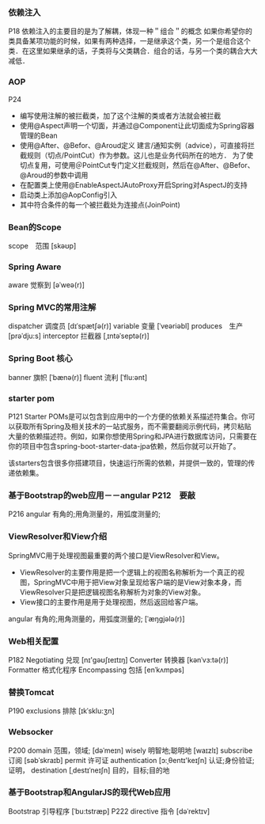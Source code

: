 ### 依赖注入
P18
依赖注入的主要目的是为了解耦，体现一种＂组合＂的概念
如果你希望你的类具备某项功能的时候，如果有两种选择，一是继承这个类，另一个是组合这个类．在这里如果继承的话，子类将与父类耦合．组合的话，与另一个类的耦合大大减低．

### AOP
P24

* 编写使用注解的被拦截类，加了这个注解的类或者方法就会被拦截
* 使用@Aspect声明一个切面，并通过@Component让此切面成为Spring容器管理的Bean
* 使用@After、@Befor、@Aroud定义 建言/通知实例（advice），可直接将拦截规则（切点/PointCut）作为参数。这儿也是业务代码所在的地方．
为了使切点复用，可使用＠PointCut专门定义拦截规则，然后在@After、@Befor、@Aroud的参数中调用
* 在配置类上使用@EnableAspectJAutoProxy开启Spring对AspectJ的支持
* 启动类上添加@AopConfig引入
* 其中符合条件的每一个被拦截处为连接点(JoinPoint)

### Bean的Scope
scope　范围  [skəʊp]

### Spring Aware
aware 觉察到  [əˈweə(r)] 

### Spring MVC的常用注解
dispatcher 调度员 [dɪˈspætʃə(r)] 
variable 变量 [ˈveəriəbl] 
produces　生产 [prəˈdju:s] 
interceptor 拦截器 [ˌɪntəˈseptə(r)]

### Spring  Boot 核心
banner 旗帜 [ˈbænə(r)] 
fluent 流利 [ˈflu:ənt] 

### starter pom
P121
Starter POMs是可以包含到应用中的一个方便的依赖关系描述符集合。你可以获取所有Spring及相关技术的一站式服务，而不需要翻阅示例代码，拷贝粘贴大量的依赖描述符。例如，如果你想使用Spring和JPA进行数据库访问，只需要在你的项目中包含spring-boot-starter-data-jpa依赖，然后你就可以开始了。

该starters包含很多你搭建项目，快速运行所需的依赖，并提供一致的，管理的传递依赖集。

### 基于Bootstrap的web应用－－angular P212　要敲
P216
angular 有角的;用角测量的，用弧度测量的;

### ViewResolver和View介绍
SpringMVC用于处理视图最重要的两个接口是ViewResolver和View。
* ViewResolver的主要作用是把一个逻辑上的视图名称解析为一个真正的视图，SpringMVC中用于把View对象呈现给客户端的是View对象本身，而ViewResolver只是把逻辑视图名称解析为对象的View对象。
* View接口的主要作用是用于处理视图，然后返回给客户端。

angular 有角的;用角测量的，用弧度测量的; [ˈæŋgjələ(r)] 
### Web相关配置
P182
Negotiating 兑现 [nɪ'ɡəʊʃɪeɪtɪŋ]
Converter  转换器  [kənˈvɜ:tə(r)]
Formatter  格式化程序
Encompassing  包括 [enˈkʌmpəs]

### 替换Tomcat
P190
exclusions 排除 [ɪkˈsklu:ʒn] 

### Websocker
P200
domain 范围，领域; [dəˈmeɪn] 
wisely 明智地;聪明地 [waɪzlɪ] 
subscribe 订阅  [səbˈskraɪb] 
permit 许可证
authentication [ɔ:ˌθentɪ'keɪʃn] 认证;身份验证;证明，
destination  [ˌdestɪˈneɪʃn] 目的，目标;目的地
### 基于Bootstrap和AngularJS的现代Web应用
Bootstrap  引导程序  [ˈbu:tstræp]
P222
directive  指令  [dəˈrektɪv] 
